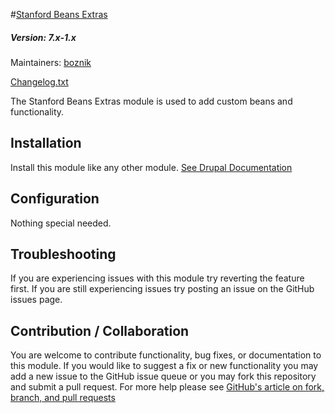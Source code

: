 #[Stanford Beans Extras](https://github.com/SU-SWS/stanford_beans_extras)
##### Version: 7.x-1.x

Maintainers: [boznik](https://github.com/boznik)

[Changelog.txt](CHANGELOG.txt)

The Stanford Beans Extras module is used to add custom beans and functionality.


Installation
---

Install this module like any other module. [See Drupal Documentation](https://drupal.org/documentation/install/modules-themes/modules-7)

Configuration
---

Nothing special needed.

Troubleshooting
---

If you are experiencing issues with this module try reverting the feature first. If you are still experiencing issues try posting an issue on the GitHub issues page.

Contribution / Collaboration
---

You are welcome to contribute functionality, bug fixes, or documentation to this module. If you would like to suggest a fix or new functionality you may add a new issue to the GitHub issue queue or you may fork this repository and submit a pull request. For more help please see [GitHub's article on fork, branch, and pull requests](https://help.github.com/articles/using-pull-requests)
